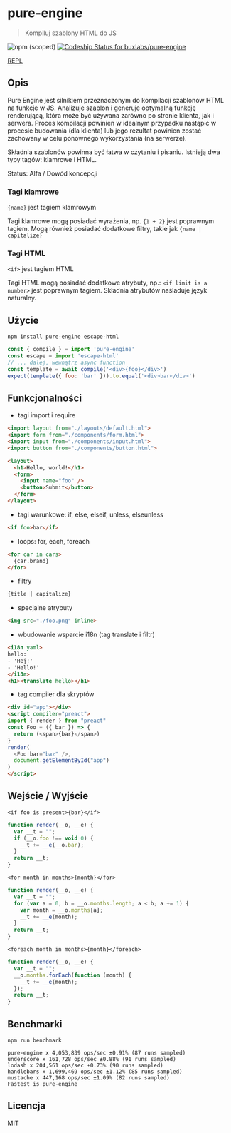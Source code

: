 # pure-engine

> Kompiluj szablony HTML do JS

![npm (scoped)](https://img.shields.io/npm/v/pure-engine.svg)
[![Codeship Status for buxlabs/pure-engine](https://img.shields.io/codeship/0f4ad4f0-3059-0136-f8b6-0ef1398f25bc/master.svg)](https://app.codeship.com/projects/288586)

[REPL](https://buxlabs.pl/en/tools/js/pure-engine)

## Opis

Pure Engine jest silnikiem przeznaczonym do kompilacji szablonów HTML na funkcje w JS. Analizuje szablon i generuje optymalną funkcję renderującą, która może być używana zarówno po stronie klienta, jak i serwera. Proces kompilacji powinien w idealnym przypadku nastąpić w procesie budowania (dla klienta) lub jego rezultat powinien zostać zachowany w celu ponownego wykorzystania (na serwerze).

Składnia szablonów powinna być łatwa w czytaniu i pisaniu. Istnieją dwa typy tagów: klamrowe i HTML.

Status: Alfa / Dowód koncepcji

### Tagi klamrowe

`{name}` jest tagiem klamrowym

Tagi klamrowe mogą posiadać wyrażenia, np. `{1 + 2}` jest poprawnym tagiem.
Mogą również posiadać dodatkowe filtry, takie jak `{name | capitalize}`

### Tagi HTML

`<if>` jest tagiem HTML

Tagi HTML mogą posiadać dodatkowe atrybuty, np.: `<if limit is a number>` jest poprawnym tagiem. Składnia atrybutów naśladuje język naturalny.

## Użycie

`npm install pure-engine escape-html`

```js
const { compile } = import 'pure-engine'
const escape = import 'escape-html'
// ... dalej, wewnątrz async function
const template = await compile('<div>{foo}</div>')
expect(template({ foo: 'bar' })).to.equal('<div>bar</div>')
```

## Funkcjonalności

* tagi import i require

```html
<import layout from="./layouts/default.html">
<import form from="./components/form.html">
<import input from="./components/input.html">
<import button from="./components/button.html">

<layout>
  <h1>Hello, world!</h1>
  <form>
    <input name="foo" />
    <button>Submit</button>
  </form>
</layout>
```

* tagi warunkowe: if, else, elseif, unless, elseunless

```html
<if foo>bar</if>
```

* loops: for, each, foreach

```html
<for car in cars>
  {car.brand}
</for>
```

* filtry

```html
{title | capitalize}
```

* specjalne atrybuty

```html
<img src="./foo.png" inline>
```

* wbudowanie wsparcie i18n (tag translate i filtr)

```html
<i18n yaml>
hello:
- 'Hej!'
- 'Hello!'
</i18n>
<h1><translate hello></h1>
```

* tag compiler dla skryptów

```html
<div id="app"></div>
<script compiler="preact">
import { render } from "preact"
const Foo = ({ bar }) => {
  return (<span>{bar}</span>)
}
render(
  <Foo bar="baz" />,
  document.getElementById("app")
)
</script>
```

## Wejście / Wyjście

```
<if foo is present>{bar}</if>
```

```js
function render(__o, __e) {
  var __t = "";
  if (__o.foo !== void 0) {
    __t += __e(__o.bar);
  }
  return __t;
}
```

```
<for month in months>{month}</for>
```

```js
function render(__o, __e) {
  var __t = "";
  for (var a = 0, b = __o.months.length; a < b; a += 1) {
    var month = __o.months[a];
    __t += __e(month);
  }
  return __t;
}
```

```
<foreach month in months>{month}</foreach>
```

```js
function render(__o, __e) {
  var __t = "";
  __o.months.forEach(function (month) {
    __t += __e(month);
  });
  return __t;
}
```

## Benchmarki

`npm run benchmark`

```
pure-engine x 4,053,839 ops/sec ±0.91% (87 runs sampled)
underscore x 161,728 ops/sec ±0.88% (91 runs sampled)
lodash x 204,561 ops/sec ±0.73% (90 runs sampled)
handlebars x 1,699,469 ops/sec ±1.12% (85 runs sampled)
mustache x 447,168 ops/sec ±1.09% (82 runs sampled)
Fastest is pure-engine
```

## Licencja

MIT
